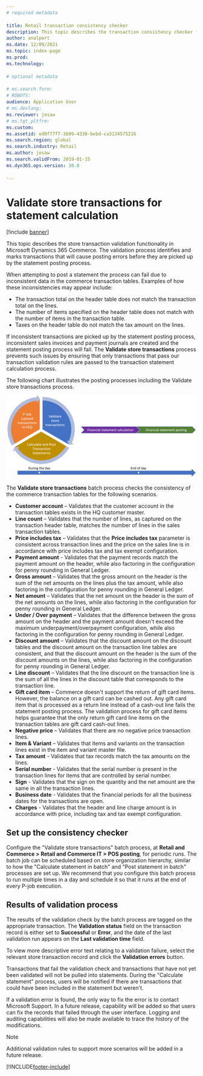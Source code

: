 ```yaml
---
# required metadata

title: Retail transaction consistency checker
description: This topic describes the transaction consistency checker functionality in Dynamics 365 Commerce.
author: analpert
ms.date: 12/09/2021
ms.topic: index-page
ms.prod: 
ms.technology: 

# optional metadata

# ms.search.form: 
# ROBOTS: 
audience: Application User
# ms.devlang: 
ms.reviewer: josaw
# ms.tgt_pltfrm: 
ms.custom: 
ms.assetid: ed0f77f7-3609-4330-bebd-ca3134575216
ms.search.region: global
ms.search.industry: Retail
ms.author: josaw
ms.search.validFrom: 2019-01-15
ms.dyn365.ops.version: 10.0

---
```

# Validate store transactions for statement calculation

[!include [banner](includes/banner.md)]

This topic describes the store transaction validation functionality in Microsoft Dynamics 365 Commerce. The validation process identifies and marks transactions that will cause posting errors before they are picked up by the statement posting process.

When attempting to post a statement the process can fail due to inconsistent data in the commerce transaction tables. Examples of how these inconsistencies may appear include:

- The transaction total on the header table does not match the transaction total on the lines.
- The number of items specified on the header table does not match with the number of items in the transaction table.
- Taxes on the header table do not match the tax amount on the lines. 

If inconsistent transactions are picked up by the statement posting process, inconsistent sales invoices and payment journals are created and the statement posting process will fail. The **Validate store transactions** process prevents such issues by ensuring that only transactions that pass our transaction validation rules are passed to the transaction statement calculation process.

The following chart illustrates the posting processes including the Validate store transactions process.

![Statement posting process with transaction consistency checker.](./media/valid-checker-statement-posting-flow.png "Statement posting process with retail transaction consistency checker")

The **Validate store transactions** batch process checks the consistency of the commerce transaction tables for the following scenarios.

- **Customer account** – Validates that the customer account in the transaction tables exists in the HQ customer master.
- **Line count** – Validates that the number of lines, as captured on the transaction header table, matches the number of lines in the sales transaction tables.
- **Price includes tax** – Validates that the **Price includes tax** parameter is consistent across transaction lines and the price on the sales line is in accordance with price includes tax and tax exempt configuration.
- **Payment amount** - Validates that the payment records match the payment amount on the header, while also factoring in the configuration for penny rounding in General Ledger.
- **Gross amount** – Validates that the gross amount on the header is the sum of the net amounts on the lines plus the tax amount, while also factoring in the configuration for penny rounding in General Ledger.
- **Net amount** – Validates that the net amount on the header is the sum of the net amounts on the lines, while also factoring in the configuration for penny rounding in General Ledger.
- **Under / Over payment** – Validates that the difference between the gross amount on the header and the payment amount doesn't exceed the maximum underpayment/overpayment configuration, while also factoring in the configuration for penny rounding in General Ledger.
- **Discount amount** – Validates that the discount amount on the discount tables and the discount amount on the transaction line tables are consistent, and that the discount amount on the header is the sum of the discount amounts on the lines, while also factoring in the configuration for penny rounding in General Ledger.
- **Line discount** – Validates that the line discount on the transaction line is the sum of all the lines in the discount table that corresponds to the transaction line.
- **Gift card item** – Commerce doesn't support the return of gift card items. However, the balance on a gift card can be cashed out. Any gift card item that is processed as a return line instead of a cash-out line fails the statement posting process. The validation process for gift card items helps guarantee that the only return gift card line items on the transaction tables are gift card cash-out lines.
- **Negative price** – Validates that there are no negative price transaction lines.
- **Item & Variant** – Validates that items and variants on the transaction lines exist in the item and variant master file.
- **Tax amount** - Validates that tax records match the tax amounts on the lines.
- **Serial number** - Validates that the serial number is present in the transaction lines for items that are controlled by serial number.
- **Sign** - Validates that the sign on the quantity and the net amount are the same in all the transaction lines.
- **Business date** - Validates that the financial periods for all the business dates for the transactions are open.
- **Charges** - Validates that the header and line charge amount is in accordance with price, including tax and tax exempt configuration.

## Set up the consistency checker

Configure the "Validate store transactions" batch process, at **Retail and Commerce \> Retail and Commerce IT \> POS posting**, for periodic runs. The batch job can be scheduled based on store organization hierarchy, similar to how the "Calculate statement in batch" and "Post statement in batch" processes are set up. We recommend that you configure this batch process to run multiple times in a day and schedule it so that it runs at the end of every P-job execution.

## Results of validation process

The results of the validation check by the batch process are tagged on the appropriate transaction. The **Validation status** field on the transaction record is either set to **Successful** or **Error**, and the date of the last validation run appears on the **Last validation time** field.

To view more descriptive error text relating to a validation failure, select the relevant store transaction record and click the **Validation errors** button.

Transactions that fail the validation check and transactions that have not yet been validated will not be pulled into statements. During the "Calculate statement" process, users will be notified if there are transactions that could have been included in the statement but weren't.

If a validation error is found, the only way to fix the error is to contact Microsoft Support. In a future release, capability will be added so that users can fix the records that failed through the user interface. Logging and auditing capabilities will also be made available to trace the history of the modifications.

> [!NOTE]
> Additional validation rules to support more scenarios will be added in a future release.


[!INCLUDE[footer-include](../includes/footer-banner.md)]
